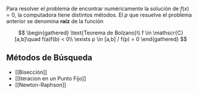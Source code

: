 Para resolver el problema de encontrar numéricamente la solución de $f(x) = 0$, la computadora tiene distintos métodos. El $p$ que resuelve el problema anterior se denomina **raíz** de la función

$$
\begin{gathered}
\text{Teorema de Bolzano}\\
f \in \mathscr{C}[a,b]\quad f(a)f(b) < 0\\
\exists p \in [a,b] / f(p) = 0
\end{gathered}
$$

## Métodos de Búsqueda

- [[Bisección]]
- [[Iteracion en un Punto Fijo]]
- [[Newton-Raphson]]
